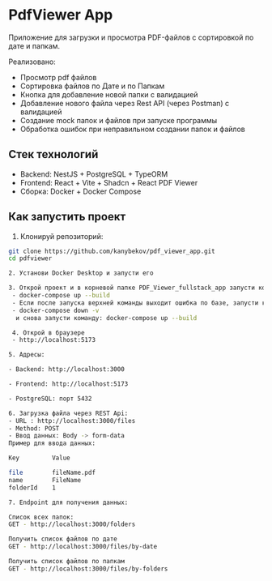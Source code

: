 # PdfViewer App 

Приложение для загрузки и просмотра PDF-файлов с сортировкой по дате и папкам. 

Реализовано:
- Просмотр pdf файлов
- Сортировка файлов по Дате и по Папкам
- Кнопка для добавление новой папки с валидацией
- Добавление нового файла через Rest API (через Postman) с валидацией
- Создание mock папок и файлов при запуске программы
- Обработка ошибок при неправильном создании папок и файлов


##  Стек технологий
- Backend: NestJS + PostgreSQL + TypeORM
- Frontend: React + Vite + Shadcn + React PDF Viewer
- Сборка: Docker + Docker Compose

## Как запустить проект

1. Клонируй репозиторий:
```bash
git clone https://github.com/kanybekov/pdf_viewer_app.git
cd pdfviewer

2. Установи Docker Desktop и запусти его

3. Открой проект и в корневой папке PDF_Viewer_fullstack_app запусти команду в терминале
 - docker-compose up --build
 - Если после запуска верхней команды выходит ошибка по базе, запусти команду
 - docker-compose down -v
  и снова запусти команду: docker-compose up --build

 4. Открой в браузере 
 - http://localhost:5173

5. Адресы:

- Backend: http://localhost:3000

- Frontend: http://localhost:5173

- PostgreSQL: порт 5432

6. Загрузка файла через REST Api:
- URL : http://localhost:3000/files
- Method: POST
- Ввод данных: Body -> form-data
Пример для ввода данных:

Key         Value

file        fileName.pdf
name        FileName
folderId    1

7. Endpoint для получения данных:

Список всех папок:
GET - http://localhost:3000/folders  

Получить список файлов по дате
GET - http://localhost:3000/files/by-date

Получить список файлов по папкам
GET - http://localhost:3000/files/by-folders


